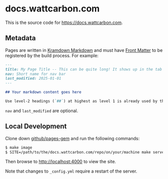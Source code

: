 # docs.wattcarbon.com

This is the source code for <https://docs.wattcarbon.com>.

## Metadata

Pages are written in [Kramdown Markdown](https://kramdown.gettalong.org/quickref.html) and must have [Front Matter](https://jekyllrb.com/docs/front-matter/) to be registered by the build process. For example:

```markdown
---
title: My Page Title -- This can be quite long! It shows up in the tab of your browser and in the top of the page
nav: Short name for nav bar
last_modified: 2025-01-01
---

## Your markdown content goes here

Use level-2 headings (`##`) at highest as level 1 is already used by the title.

```

`nav` and `last_modified` are optional.

## Local Development

Clone down [github/pages-gem](https://github.com/github/pages-gem) and run the following commands:

```bash
$ make image
$ SITE=/path/to/the/docs.wattcarbon.com/repo/on/your/machine make server
```

Then browse to <http://localhost:4000> to view the site.

Note that changes to `_config.yml` require a restart of the server.
